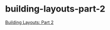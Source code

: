 # building-layouts-part-2

[Building Layouts: Part 2](https://classroom.udacity.com/courses/ud834/lessons/4330701752/concepts/42372186530923)
